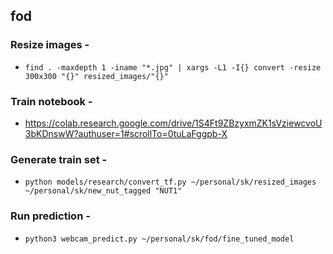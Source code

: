 ## fod

### Resize images - 
- `find . -maxdepth 1 -iname "*.jpg" | xargs -L1 -I{} convert -resize 300x300 "{}" resized_images/"{}"`

### Train notebook - 
- https://colab.research.google.com/drive/1S4Ft9ZBzyxmZK1sVziewcvoU3bKDnswW?authuser=1#scrollTo=0tuLaFggpb-X

### Generate train set - 
- `python models/research/convert_tf.py ~/personal/sk/resized_images ~/personal/sk/new_nut_tagged "NUT1"`

### Run prediction - 
- `python3 webcam_predict.py ~/personal/sk/fod/fine_tuned_model`

